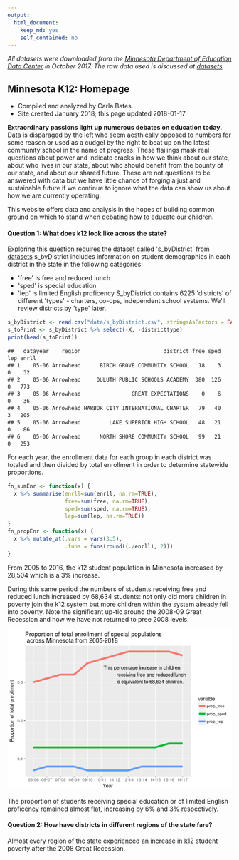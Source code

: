```yaml
---
output: 
  html_document: 
    keep_md: yes
    self_contained: no
---
```


_All datasets were downloaded from the [Minnesota Department of Education Data Center](http://w20.education.state.mn.us/MDEAnalytics/DataTopic.jsp?TOPICID=3) in October 2017._ 
_The raw data used is discussed at [datasets](datasets.Rmd)_


## [](#header-2)Minnesota K12: Homepage
* Compiled and analyzed by Carla Bates.
* Site created January 2018; this page updated 2018-01-17

**Extraordinary passions light up numerous debates on education today.**  Data is disparaged by the left who seem aesthically opposed to numbers for some reason or used as a cudgel by the right to beat up on the latest community school in the name of progress.  These flailings mask real questions about power and indicate cracks in how we think about our state, about who lives in our state, about who should benefit from the bounty of our state, and about our shared future. These are not questions to be answered with data but we have little chance of forging a just and sustainable future if we continue to ignore what the data can show us about how we are currently operating.

This website offers data and analysis in the hopes of building common ground on which to stand when debating how to educate our children.

#### [](#header-4)Question 1:  What does k12 look like across the state?  
Exploring this question requires the dataset called 's_byDistrict' from [datasets](datasets.Rmd) s_byDistrict includes information on student demographics in each district in the state in the following categories:
- 'free' is free and reduced lunch
- 'sped' is special education
- 'lep' is limited English proficency
S_byDistrict contains 6225 'districts' of different 'types' - charters, co-ops, independent school systems.  We'll review districts by 'type' later.


```r
s_byDistrict <- read.csv("data/s_byDistrict.csv", stringsAsFactors = FALSE)
s_toPrint <- s_byDistrict %>% select(-X, -districttype)
print(head(s_toPrint))
```

```
##   datayear    region                          district free sped lep enrll
## 1    05-06 Arrowhead      BIRCH GROVE COMMUNITY SCHOOL   18    3   0    32
## 2    05-06 Arrowhead     DULUTH PUBLIC SCHOOLS ACADEMY  380  126   0   773
## 3    05-06 Arrowhead                GREAT EXPECTATIONS    0    6   0    36
## 4    05-06 Arrowhead HARBOR CITY INTERNATIONAL CHARTER   79   40   3   205
## 5    05-06 Arrowhead         LAKE SUPERIOR HIGH SCHOOL   48   21   0    86
## 6    05-06 Arrowhead      NORTH SHORE COMMUNITY SCHOOL   99   21   0   253
```

For each year, the enrollment data for each group in each district was totaled and then divided by total enrollment in order to determine statewide proportions.


```r
fn_sumEnr <- function(x) {
  x %>% summarise(enrll=sum(enrll, na.rm=TRUE),
                  free=sum(free, na.rm=TRUE), 
                  sped=sum(sped, na.rm=TRUE),
                  lep=sum(lep, na.rm=TRUE))
}
fn_propEnr <- function(x) {
  x %>% mutate_at(.vars = vars(3:5), 
                  .funs = funs(round((./enrll), 2)))
}
```

From 2005 to 2016, the k12 student population in Minnesota increased by 28,504 which is a 3% increase. 



During this same period the numbers of students receiving free and reduced lunch increased by 68,634 students:  not only did more children in poverty join the k12 system but more children within the system already fell into poverty.  Note the significant up-tic around the 2008-09 Great Recession and how we have not returned to pree 2008 levels.  

![](index_files/figure-html/unnamed-chunk-5-1.png)<!-- -->

The proportion of students receiving special education or of limited English proficency remained almost flat, increasing by 6% and 3% respectively.



#### [](#header-4)Question 2:  How have districts in different regions of the state fare?

Almost every region of the state experienced an increase in k12 student poverty after the 2008 Great Recession. 
